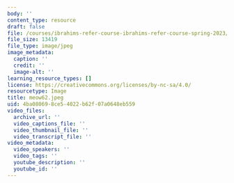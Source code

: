 ```yaml
---
body: ''
content_type: resource
draft: false
file: /courses/ibrahims-refer-course-ibrahims-refer-course-spring-2023/meow62.jpeg
file_size: 13419
file_type: image/jpeg
image_metadata:
  caption: ''
  credit: ''
  image-alt: ''
learning_resource_types: []
license: https://creativecommons.org/licenses/by-nc-sa/4.0/
resourcetype: Image
title: meow62.jpeg
uid: 4ba08069-8ce5-4022-b62f-07a0648eb559
video_files:
  archive_url: ''
  video_captions_file: ''
  video_thumbnail_file: ''
  video_transcript_file: ''
video_metadata:
  video_speakers: ''
  video_tags: ''
  youtube_description: ''
  youtube_id: ''
---
```

